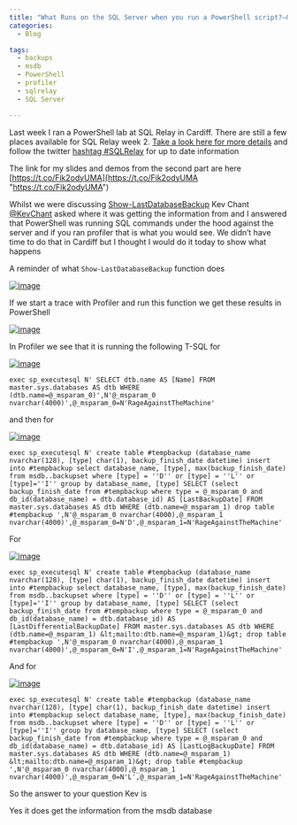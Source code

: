```yaml
---
title: "What Runs on the SQL Server when you run a PowerShell script?–Question from #SQLRelay"
categories:
  - Blog

tags:
  - backups
  - msdb
  - PowerShell
  - profiler
  - sqlrelay
  - SQL Server

---
```

Last week I ran a PowerShell lab at SQL Relay in Cardiff. There are still a few places available for SQL Relay week 2. [Take a look here for more details](http://www.sqlrelay.co.uk/) and follow the twitter [hashtag #SQLRelay](https://twitter.com/search?q=%23sqlrelay) for up to date information

The link for my slides and demos from the second part are here [https://t.co/Fik2odyUMA](https://t.co/Fik2odyUMA "https://t.co/Fik2odyUMA")

Whilst we were discussing [Show-LastDatabaseBackup](https://blog.robsewell.com/checking-for-a-database-backup-with-powershell/) Kev Chant [@KevChant](https://twitter.com/KevChant) asked where it was getting the information from and I answered that PowerShell was running SQL commands under the hood against the server and if you ran profiler that is what you would see. We didn’t have time to do that in Cardiff but I thought I would do it today to show what happens

A reminder of what `Show-LastDatabaseBackup` function does

[![image](https://blog.robsewell.com/assets/uploads/2013/11/image10.png)](https://blog.robsewell.com/assets/uploads/2013/11/image10.png)

If we start a trace with Profiler and run this function we get these results in PowerShell

[![image](https://blog.robsewell.com/assets/uploads/2013/11/image11.png)](https://blog.robsewell.com/assets/uploads/2013/11/image11.png)

In Profiler we see that it is running the following T-SQL for

[![image](https://blog.robsewell.com/assets/uploads/2013/11/image12.png)](https://blog.robsewell.com/assets/uploads/2013/11/image12.png)

    exec sp_executesql N' SELECT dtb.name AS [Name] FROM master.sys.databases AS dtb WHERE (dtb.name=@_msparam_0)',N'@_msparam_0 nvarchar(4000)',@_msparam_0=N'RageAgainstTheMachine'

and then for

[![image](https://blog.robsewell.com/assets/uploads/2013/11/image13.png)](https://blog.robsewell.com/assets/uploads/2013/11/image13.png)

    exec sp_executesql N' create table #tempbackup (database_name nvarchar(128), [type] char(1), backup_finish_date datetime) insert into #tempbackup select database_name, [type], max(backup_finish_date) from msdb..backupset where [type] = ''D'' or [type] = ''L'' or [type]=''I'' group by database_name, [type] SELECT (select backup_finish_date from #tempbackup where type = @_msparam_0 and db_id(database_name) = dtb.database_id) AS [LastBackupDate] FROM master.sys.databases AS dtb WHERE (dtb.name=@_msparam_1) drop table #tempbackup ',N'@_msparam_0 nvarchar(4000),@_msparam_1 nvarchar(4000)',@_msparam_0=N'D',@_msparam_1=N'RageAgainstTheMachine'


For

[![image](https://blog.robsewell.com/assets/uploads/2013/11/image14.png)](https://blog.robsewell.com/assets/uploads/2013/11/image14.png)

    exec sp_executesql N' create table #tempbackup (database_name nvarchar(128), [type] char(1), backup_finish_date datetime) insert into #tempbackup select database_name, [type], max(backup_finish_date) from msdb..backupset where [type] = ''D'' or [type] = ''L'' or [type]=''I'' group by database_name, [type] SELECT (select backup_finish_date from #tempbackup where type = @_msparam_0 and db_id(database_name) = dtb.database_id) AS [LastDifferentialBackupDate] FROM master.sys.databases AS dtb WHERE (dtb.name=@_msparam_1) &lt;mailto:dtb.name=@_msparam_1)&gt; drop table #tempbackup ',N'@_msparam_0 nvarchar(4000),@_msparam_1 nvarchar(4000)',@_msparam_0=N'I',@_msparam_1=N'RageAgainstTheMachine'

And for

[![image](https://blog.robsewell.com/assets/uploads/2013/11/image15.png)](https://blog.robsewell.com/assets/uploads/2013/11/image15.png)

    exec sp_executesql N' create table #tempbackup (database_name nvarchar(128), [type] char(1), backup_finish_date datetime) insert into #tempbackup select database_name, [type], max(backup_finish_date) from msdb..backupset where [type] = ''D'' or [type] = ''L'' or [type]=''I'' group by database_name, [type] SELECT (select backup_finish_date from #tempbackup where type = @_msparam_0 and db_id(database_name) = dtb.database_id) AS [LastLogBackupDate] FROM master.sys.databases AS dtb WHERE (dtb.name=@_msparam_1) &lt;mailto:dtb.name=@_msparam_1)&gt; drop table #tempbackup ',N'@_msparam_0 nvarchar(4000),@_msparam_1 nvarchar(4000)',@_msparam_0=N'L',@_msparam_1=N'RageAgainstTheMachine'

So the answer to your question Kev is

Yes it does get the information from the msdb database